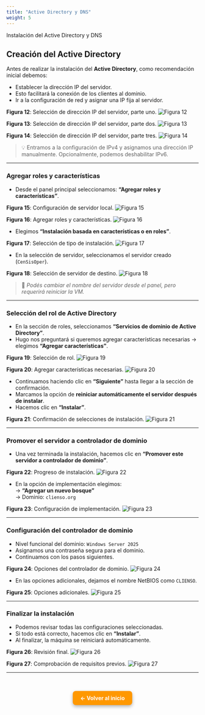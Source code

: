 ```yaml
---
title: "Active Directory y DNS"
weight: 5
---
```


Instalación del Active Directory y DNS

<!--more-->

## Creación del Active Directory

Antes de realizar la instalación del **Active Directory**, como recomendación inicial debemos:

- Establecer la dirección IP del servidor.
- Esto facilitará la conexión de los clientes al dominio.
- Ir a la configuración de red y asignar una IP fija al servidor.

**Figura 12**: Selección de dirección IP del servidor, parte uno.
![Figura 12](/images/12.png)

**Figura 13**: Selección de dirección IP del servidor, parte dos.
![Figura 13](/images/13.png)

**Figura 14**: Selección de dirección IP del servidor, parte tres.
![Figura 14](/images/14.png)

> 💡 Entramos a la configuración de IPv4 y asignamos una dirección IP manualmente. Opcionalmente, podemos deshabilitar IPv6.

---

### Agregar roles y características

- Desde el panel principal seleccionamos: **“Agregar roles y características”**.

**Figura 15**: Configuración de servidor local.
![Figura 15](/images/15.png)

**Figura 16**: Agregar roles y características.
![Figura 16](/images/16.png)

- Elegimos **“Instalación basada en características o en roles”**.

**Figura 17**: Selección de tipo de instalación.
![Figura 17](/images/17.png)

- En la selección de servidor, seleccionamos el servidor creado (`CenSisOper`).

**Figura 18**: Selección de servidor de destino.
![Figura 18](/images/18.png)

> 📝 _Podés cambiar el nombre del servidor desde el panel, pero requerirá reiniciar la VM._

---

### Selección del rol de Active Directory

- En la sección de roles, seleccionamos **“Servicios de dominio de Active Directory”**.
- Hugo nos preguntará si queremos agregar características necesarias → elegimos **“Agregar características”**.

**Figura 19**: Selección de rol.
![Figura 19](/images/19.png)

**Figura 20**: Agregar características necesarias.
![Figura 20](/images/20.png)

- Continuamos haciendo clic en **“Siguiente”** hasta llegar a la sección de confirmación.
- Marcamos la opción de **reiniciar automáticamente el servidor después de instalar**.
- Hacemos clic en **“Instalar”**.

**Figura 21**: Confirmación de selecciones de instalación.
![Figura 21](/images/21.png)

---

### Promover el servidor a controlador de dominio

- Una vez terminada la instalación, hacemos clic en **“Promover este servidor a controlador de dominio”**.

**Figura 22**: Progreso de instalación.
![Figura 22](/images/22.png)

- En la opción de implementación elegimos:  
  → **“Agregar un nuevo bosque”**  
  → Dominio: `clienso.org`

**Figura 23**: Configuración de implementación.
![Figura 23](/images/23.png)

---

### Configuración del controlador de dominio

- Nivel funcional del dominio: `Windows Server 2025`
- Asignamos una contraseña segura para el dominio.
- Continuamos con los pasos siguientes.

**Figura 24**: Opciones del controlador de dominio.
![Figura 24](/images/24.png)

- En las opciones adicionales, dejamos el nombre NetBIOS como `CLIENSO`.

**Figura 25**: Opciones adicionales.
![Figura 25](/images/25.png)

---

### Finalizar la instalación

- Podemos revisar todas las configuraciones seleccionadas.
- Si todo está correcto, hacemos clic en **“Instalar”**.
- Al finalizar, la máquina se reiniciará automáticamente.

**Figura 26**: Revisión final.
![Figura 26](/images/26.png)

**Figura 27**: Comprobación de requisitos previos.
![Figura 27](/images/27.png)

---

<div style="text-align: center; margin-top: 3rem;">
  <a href="/" style="
    display: inline-block;
    background-color: #ff9800;
    color: white;
    padding: 10px 20px;
    border-radius: 8px;
    text-decoration: none;
    font-weight: bold;
    box-shadow: 0 4px 10px rgba(0, 0, 0, 0.3);
    transition: background-color 0.2s ease;">
    ← Volver al inicio
  </a>
</div>
